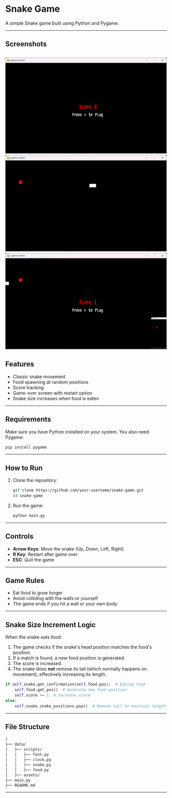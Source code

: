 # Snake Game


A simple Snake game built using Python and Pygame.

---

## Screenshots
![Screenshot 2025-03-30 160757.png](data/photos/Screenshot%202025-03-30%20160757.png)
![Screenshot 2025-03-30 160901.png](data/photos/Screenshot%202025-03-30%20160901.png)
![Screenshot 2025-03-30 160912.png](data/photos/Screenshot%202025-03-30%20160912.png)
---
## Features

- Classic snake movement
- Food spawning at random positions
- Score tracking
- Game-over screen with restart option
- Snake size increases when food is eaten

---
## Requirements

Make sure you have Python installed on your system. You also need Pygame:

```sh
pip install pygame
```

---
## How to Run

1. Clone the repository:

   ```sh
   git clone https://github.com/your-username/snake-game.git
   cd snake-game
   ```

2. Run the game:

   ```sh
   python main.py
   ```
---
## Controls

- **Arrow Keys**: Move the snake (Up, Down, Left, Right)
- **R Key**: Restart after game over
- **ESC**: Quit the game

---
## Game Rules

- Eat food to grow longer
- Avoid colliding with the walls or yourself
- The game ends if you hit a wall or your own body

---
## Snake Size Increment Logic

When the snake eats food:

1. The game checks if the snake's head position matches the food's position.
2. If a match is found, a new food position is generated.
3. The score is increased.
4. The snake does **not** remove its tail (which normally happens on movement), effectively increasing its length.

```python
if self.snake.get_confirmation(self.food.pos):  # Eating food
    self.food.get_pos()  # Generate new food position
    self.score += 1  # Increase score
else:
    self.snake.snake_positions.pop()  # Remove tail to maintain length
```

---
## File Structure

```
/
├── data/
│   ├── scripts/
│   │   ├── font.py
│   │   ├── clock.py
│   │   ├── snake.py
│   │   ├── food.py
│   ├── assets/
├── main.py
├── README.md
```

---